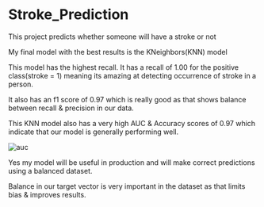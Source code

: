 # Stroke_Prediction
This project predicts whether someone will have a stroke or not



My final model with the best results is the KNeighbors(KNN) model

This model has the highest recall. It has a recall of 1.00 for the positive class(stroke = 1) meaning its amazing
at detecting occurrence of stroke in a person.

It also has an f1 score of 0.97 which is really good as that shows balance between recall & precision in our data.

This KNN model also has a very high AUC & Accuracy scores of 0.97 which indicate that our model is generally performing well.

![auc](https://user-images.githubusercontent.com/103885606/230763263-60d5d9f5-4133-4fe0-802d-a6db8e4b058b.png)


Yes my model will be useful in production and will make correct predictions using a balanced dataset.

Balance in our target vector is very important in the dataset as that limits bias & improves results.
